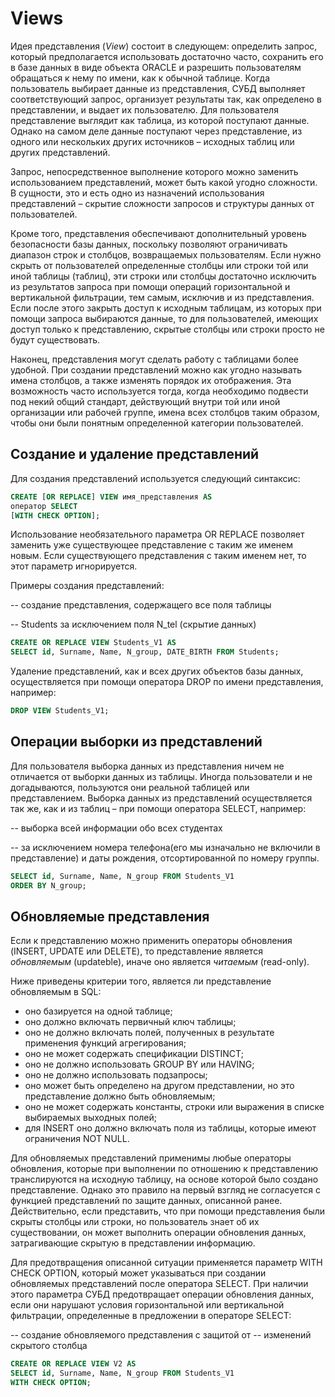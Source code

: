 # Views

Идея представления (_View_) состоит в следующем: определить запрос, который предполагается использовать достаточно часто, сохранить его в базе данных в виде объекта ORACLE и разрешить пользователям обращаться к нему по имени, как к обычной таблице. Когда пользователь выбирает данные из представления, СУБД выполняет соответствующий запрос, организует результаты так, как определено в представлении, и выдает их пользователю. Для пользователя представление выглядит как таблица, из которой поступают данные. Однако на самом деле данные поступают через представление, из одного или нескольких других источников – исходных таблиц или других представлений.

Запрос, непосредственное выполнение которого можно заменить использованием представлений, может быть какой угодно сложности. В сущности, это и есть одно из назначений использования представлений – скрытие сложности запросов и структуры данных от пользователей.

Кроме того, представления обеспечивают дополнительный уровень безопасности базы данных, поскольку позволяют ограничивать диапазон строк и столбцов, возвращаемых пользователям. Если нужно скрыть от пользователей определенные столбцы или строки той или иной таблицы (таблиц), эти строки или столбцы достаточно исключить из результатов запроса при помощи операций горизонтальной и вертикальной фильтрации, тем самым, исключив и из представления. Если после этого закрыть доступ к исходным таблицам, из которых при помощи запроса выбираются данные, то для пользователей, имеющих доступ только к представлению, скрытые столбцы или строки просто не будут существовать.

Наконец, представления могут сделать работу с таблицами более удобной. При создании представлений можно как угодно называть имена столбцов, а также изменять порядок их отображения. Эта возможность часто используется тогда, когда необходимо подвести под некий общий стандарт, действующий внутри той или иной организации или рабочей группе, имена всех столбцов таким образом, чтобы они были понятным определенной категории пользователей.

## Создание и удаление представлений

Для создания представлений используется следующий синтаксис:

```sql
CREATE [OR REPLACE] VIEW имя_представления AS
оператор SELECT
[WITH CHECK OPTION];
```

Использование необязательного параметра OR REPLACE позволяет заменить уже существующее представление с таким же именем новым. Если существующего представления с таким именем нет, то этот параметр игнорируется.

Примеры создания представлений:

-- создание представления, содержащего все поля таблицы

-- Students за исключением поля N_tel (скрытие данных)

```sql
CREATE OR REPLACE VIEW Students_V1 AS
SELECT id, Surname, Name, N_group, DATE_BIRTH FROM Students;
```

Удаление представлений, как и всех других объектов базы данных, осуществляется при помощи оператора DROP по имени представления, например:

```sql
DROP VIEW Students_V1;
```

## Операции выборки из представлений

Для пользователя выборка данных из представления ничем не отличается от выборки данных из таблицы. Иногда пользователи и не догадываются, пользуются они реальной таблицей или представлением. Выборка данных из представлений осуществляется так же, как и из таблиц – при помощи оператора SELECT, например:

-- выборка всей информации обо всех студентах

-- за исключением номера телефона(его мы изначально не включили в представление) и даты рождения, отсортированной по номеру группы.

```sql
SELECT id, Surname, Name, N_group FROM Students_V1
ORDER BY N_group;
```

## Обновляемые представления

Если к представлению можно применить операторы обновления (INSERT, UPDATE или DELETE), то представление является _обновляемым_ (updateble), иначе оно является _читаемым_ (read-only).

Ниже приведены критерии того, является ли представление обновляемым в SQL:

- оно базируется на одной таблице;
- оно должно включать первичный ключ таблицы;
- оно не должно включать полей, полученных в результате применения функций агрегирования;
- оно не может содержать спецификации DISTINCT;
- оно не должно использовать GROUP BY или HAVING;
- оно не должно использовать подзапросы;
- оно может быть определено на другом представлении, но это представление должно быть обновляемым;
- оно не может содержать константы, строки или выражения в списке выбираемых выходных полей;
- для INSERT оно должно включать поля из таблицы, которые имеют ограничения NOT NULL.

Для обновляемых представлений применимы любые операторы обновления, которые при выполнении по отношению к представлению транслируются на исходную таблицу, на основе которой было создано представление. Однако это правило на первый взгляд не согласуется с функцией представлений по защите данных, описанной ранее. Действительно, если представить, что при помощи представления были скрыты столбцы или строки, но пользователь знает об их существовании, он может выполнить операции обновления данных, затрагивающие скрытую в представлении информацию.

Для предотвращения описанной ситуации применяется параметр WITH CHECK OPTION, который может указываться при создании обновляемых представлений после оператора SELECT. При наличии этого параметра СУБД предотвращает операции обновления данных, если они нарушают условия горизонтальной или вертикальной фильтрации, определенные в предложении в операторе SELECT:

-- создание обновляемого представления с защитой от
-- изменений скрытого столбца

```sql
CREATE OR REPLACE VIEW V2 AS
SELECT id, Surname, Name, N_group FROM Students_V1
WITH CHECK OPTION;
```
